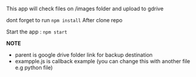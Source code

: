 This app will check files on /images folder and upload to gdrive

dont forget to run `npm install` After clone repo

Start the app :
`npm start`

**NOTE**

- parent is google drive folder link for backup destination
- exampple.js is callback example (you can change this with another file e.g python file)
